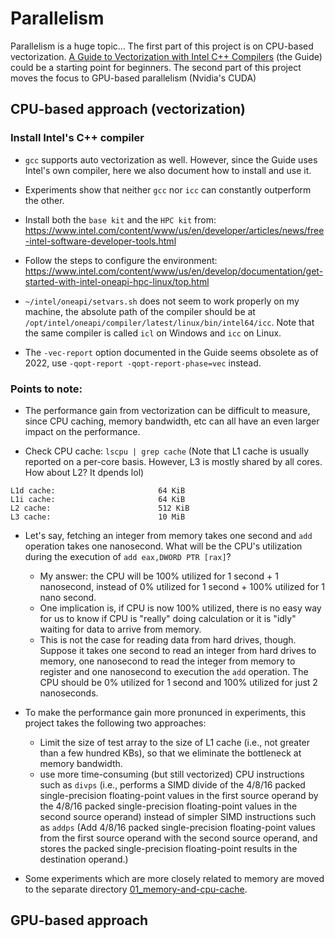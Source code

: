 # Parallelism

Parallelism is a huge topic... The first part of this project is on CPU-based
vectorization. 
[A Guide to Vectorization with Intel C++ Compilers](https://www.intel.com/content/dam/develop/external/us/en/documents/compilerautovectorizationguide.pdf) (the Guide)
could be a starting point for beginners. The second part of this project moves
the focus to GPU-based parallelism (Nvidia's CUDA)

## CPU-based approach (vectorization)

### Install Intel's C++ compiler

* `gcc` supports auto vectorization as well. However, since the Guide uses Intel's own compiler, here we also document
how to install and use it.

* Experiments show that neither `gcc` nor `icc` can constantly outperform the other.

* Install both the `base kit` and the `HPC kit` from: https://www.intel.com/content/www/us/en/developer/articles/news/free-intel-software-developer-tools.html

* Follow the steps to configure the environment: https://www.intel.com/content/www/us/en/develop/documentation/get-started-with-intel-oneapi-hpc-linux/top.html

* `~/intel/oneapi/setvars.sh` does not seem to work properly on my machine, the absolute path of the compiler should be at
`/opt/intel/oneapi/compiler/latest/linux/bin/intel64/icc`. Note that the same compiler is called `icl` on Windows
and `icc` on Linux.

* The `-vec-report` option documented in the Guide seems obsolete as of 2022, use `-qopt-report -qopt-report-phase=vec`
instead.

### Points to note:

* The performance gain from vectorization can be difficult to measure, since CPU caching, memory bandwidth, etc 
 can all have an even larger impact on the performance.

* Check CPU cache: `lscpu | grep cache` (Note that L1 cache is usually reported on a per-core basis. However, L3 is
mostly shared by all cores. How about L2? It dpends lol)
```
L1d cache:                       64 KiB
L1i cache:                       64 KiB
L2 cache:                        512 KiB
L3 cache:                        10 MiB
```
* Let's say, fetching an integer from memory takes one second and `add` operation takes one nanosecond. What
will be the CPU's utilization during the execution of `add eax,DWORD PTR [rax]`?
  * My answer: the CPU will be 100% utilized for 1 second + 1 nanosecond, instead of 0% utilized for
  1 second + 100% utilized for 1 nano second.
  * One implication is, if CPU is now 100% utilized, there is no easy way for us to know if CPU is "really"
  doing calculation or it is "idly" waiting for data to arrive from memory.
  * This is not the case for reading data from hard drives, though. Suppose it takes one second to read an integer
  from hard drives to memory, one nanosecond to read the integer from memory to register and one nanosecond to
  execution the `add` operation. The CPU should be 0% utilized for 1 second and 100% utilized for just 2 nanoseconds.

* To make the performance gain more pronunced in experiments, this project takes the following two approaches:
  * Limit the size of test array to the size of L1 cache (i.e., not greater than a few hundred KBs), so that we eliminate
  the bottleneck at memory bandwidth.
  * use more time-consuming (but still vectorized) CPU instructions such as `divps` (i.e., performs a SIMD divide
  of the 4/8/16 packed single-precision floating-point values in the first source operand by the 4/8/16 packed
  single-precision floating-point values in the second source operand) instead of simpler SIMD instructions such
  as `addps` (Add 4/8/16 packed single-precision floating-point values from the first source operand with the second
  source operand, and stores the packed single-precision floating-point results in the destination operand.)

* Some experiments which are more closely related to memory are moved to the separate directory
[01_memory-and-cpu-cache](./01_memory-and-cpu-cache).

## GPU-based approach